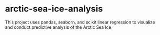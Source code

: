 # arctic-sea-ice-analysis
This project uses pandas, seaborn, and scikit linear regression to visualize and conduct predictive analysis of the Arctic Sea Ice
